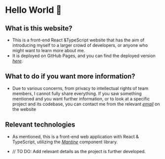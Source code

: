 # Hello World 👋

## What is this website?

- This is a front-end React &TypeScript website that has the aim of introducing myself to a larger crowd of developers, or anyone who might want to learn more about me.
- It is deployed on GitHub Pages, and you can find the deployed version _[here](https://egesythn.github.io/website/)_.

## What to do if you want more information?

- Due to various concerns, from privacy to intellectual rights of team members, I cannot fully share everything. If you saw something mentioned and you want further information, or to look at a specific project and its codebase, you can contact me from the relevant _[email](mailto:dev_seyithan@outlook.com?subject=Web%20Contact:%20<Enter%20Subject%20Here>)_ on the website

## Relevant technologies

- As mentioned, this is a front-end web application with React & TypeScript, utilizing the _[Mantine](https://mantine.dev/)_ component library.

- // TO DO: Add relevant details as the project is further developed.
